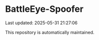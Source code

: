# BattleEye-Spoofer

Last updated: 2025-05-31 21:27:06

This repository is automatically maintained.
